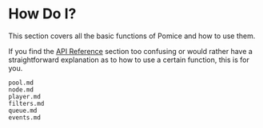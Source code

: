 # How Do I?

This section covers all the basic functions of Pomice and how to use them.

If you find the [API Reference](../api/index.md) section too confusing or would
rather have a straightforward explanation as to how to use a certain function,
this is for you.

```{toctree}
pool.md
node.md
player.md
filters.md
queue.md
events.md
```
